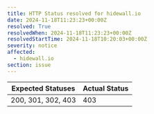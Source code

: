 ```yaml
---
title: HTTP Status resolved for hidewall.io
date: 2024-11-18T11:23:23+00:00Z
resolved: True
resolvedWhen: 2024-11-18T11:23:23+00:00Z
resolvedStartTime: 2024-11-18T10:20:03+00:00Z
severity: notice
affected:
  - hidewall.io
section: issue
---
```


| Expected Statuses | Actual Status  |
|-------------------|----------------|
| 200, 301, 302, 403 | 403 |
